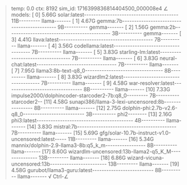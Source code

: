> temp: 0.0 ctx: 8192 sim_id: 1716399836814404500_000008e4
∠ models:
 [ 0] 5.66G solar:latest---------------------------------------- 11B--------- llama-------
 [ 1] 4.67G gemma:7b-------------------------------------------- 9B---------- gemma-------
 [ 2] 1.56G gemma:2b-------------------------------------------- 3B---------- gemma-------
 [ 3] 4.41G llava:latest---------------------------------------- 7B---------- llama-------
 [ 4] 3.56G codellama:latest------------------------------------ 7B---------- llama-------
 [ 5] 3.83G starling-lm:latest---------------------------------- 7B---------- llama-------
 [ 6] 3.83G neural-chat:latest---------------------------------- 7B---------- llama-------
 [ 7] 7.95G llama3:8b-text-q8_0--------------------------------- 8B---------- llama-------
 [ 8] 3.83G wizardlm2:latest------------------------------------ 7B---------- llama-------
 [ 9] 4.58G war-resolver:latest--------------------------------- 8B---------- llama-------
 [10] 7.33G impulse2000/dolphincoder-starcoder2-7b:q8_0--------- 7B---------- starcoder2--
 [11] 4.58G sunapi386/llama-3-lexi-uncensored:8b---------------- 8B---------- llama-------
 [12] 2.75G dolphin-phi:2.7b-v2.6-q8_0-------------------------- 3B---------- phi2--------
 [13] 2.16G phi3:latest----------------------------------------- 4B---------- llama-------
 [14] 3.83G mistral:7b------------------------------------------ 7B---------- llama-------
 [15] 5.69G gfg/solar-10.7b-instruct-v1.0-uncensored:latest----- 11B--------- llama-------
 [16] 5.34G mannix/dolphin-2.9-llama3-8b:q5_k_m----------------- 8B---------- llama-------
 [17] 8.60G wizardlm-uncensored:13b-llama2-q5_K_M--------------- 13B--------- llama-------
 [18] 6.86G wizard-vicuna-uncensored:13b------------------------ 13B--------- llama-------
 [19] 4.58G gurubot/llama3-guru:latest-------------------------- 8B---------- llama-------
√ Ctrl-∠

